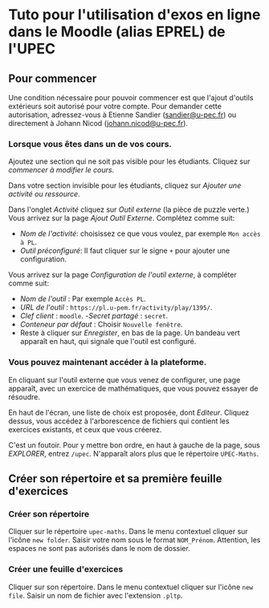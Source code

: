 # Tuto pour l'utilisation d'exos en ligne dans le Moodle (alias EPREL) de l'UPEC

## Pour commencer

Une condition nécessaire pour pouvoir commencer est que l'ajout 
d'outils extérieurs soit autorisé pour votre compte. Pour demander 
cette autorisation, adressez-vous à Etienne Sandier (sandier@u-pec.fr) 
ou directement à Johann Nicod (johann.nicod@u-pec.fr).

###  Lorsque vous êtes dans un de vos cours.
Ajoutez une section qui ne soit pas visible pour les étudiants.
Cliquez sur *commencer à modifier le cours*.

Dans votre section invisible pour les étudiants, cliquez sur *Ajouter une activité ou ressource*.

Dans l'onglet *Activité* cliquez sur *Outil externe* (la pièce de puzzle verte.) Vous arrivez sur la page 
*Ajout Outil Externe*. Complétez comme suit:
- *Nom de l'activité*: choisissez ce que vous voulez, par exemple `Mon accès à PL`.
- *Outil préconfiguré*: Il faut cliquer sur le signe `+` pour ajouter une configuration. 

Vous arrivez sur la page *Configuration de l'outil externe*, à compléter comme suit:
-  *Nom de l'outil* : Par exemple `Accès PL`.
- *URL de l'outil* : `https://pl.u-pem.fr/activity/play/1395/`.
-  *Clef client* : `moodle`.
-*Secret partagé* : `secret`.
- *Conteneur par défaut* : Choisir `Nouvelle fenêtre`.
- Reste à cliquer sur *Enregister*, en bas de la page. Un bandeau vert apparaît en haut, 
qui signale que l'outil est configuré.

### Vous pouvez maintenant accéder à la plateforme.
En cliquant sur l'outil externe que vous venez de configurer, une page apparaît, avec un 
exercice de mathématiques, que vous pouvez essayer de résoudre. 

En haut de l'écran, une liste de choix est proposée, dont *Editeur*. 
Cliquez dessus, vous accédez à l'arborescence de fichiers qui contient 
les exercices existants, et ceux que vous créerez.

C'est un foutoir. Pour y mettre bon ordre, en haut à gauche de la page, 
sous *EXPLORER*, entrez `/upec`. N'apparaît alors plus que le répertoire `UPEC-Maths`.

## Créer son répertoire et sa première feuille d'exercices
### Créer son répertoire
Cliquer sur le répertoire `upec-maths`. Dans le menu contextuel cliquer sur l'icône `new folder`. 
Saisir votre nom sous le format `NOM_Prénom`. Attention, les espaces ne sont pas autorisés dans le nom de dossier.

### Créer une feuille d'exercices
Cliquer sur son répertoire. Dans le menu contextuel cliquer sur l'icône `new file`. 
Saisir un nom de fichier avec l'extension `.pltp`. 
